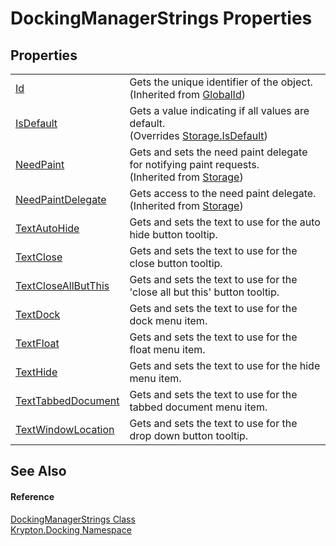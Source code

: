# DockingManagerStrings Properties




## Properties
<table>
<tr>
<td><a href="71a6846f-bfb6-fb58-b361-6b43ae0583a8.md">Id</a></td>
<td>Gets the unique identifier of the object.<br />(Inherited from <a href="9ef2ca3a-e03e-8927-105a-2f9a6fbdf849.md">GlobalId</a>)</td></tr>
<tr>
<td><a href="e01b353f-ceaa-737c-ede6-65c63fabccae.md">IsDefault</a></td>
<td>Gets a value indicating if all values are default.<br />(Overrides <a href="bbc0e831-9474-3bce-65dc-0625d793d8c1.md">Storage.IsDefault</a>)</td></tr>
<tr>
<td><a href="097a0f47-e60c-4bf7-802c-8391c6d8feff.md">NeedPaint</a></td>
<td>Gets and sets the need paint delegate for notifying paint requests.<br />(Inherited from <a href="8406cf55-79a3-e579-4094-be084e489431.md">Storage</a>)</td></tr>
<tr>
<td><a href="879ca7f2-32c5-8581-44f2-c7aee6491db2.md">NeedPaintDelegate</a></td>
<td>Gets access to the need paint delegate.<br />(Inherited from <a href="8406cf55-79a3-e579-4094-be084e489431.md">Storage</a>)</td></tr>
<tr>
<td><a href="9fc5cf53-73de-06e6-235f-f3ce1a38ed83.md">TextAutoHide</a></td>
<td>Gets and sets the text to use for the auto hide button tooltip.</td></tr>
<tr>
<td><a href="fbbf0d6b-e89b-1d5c-3e7d-9147f86ae37f.md">TextClose</a></td>
<td>Gets and sets the text to use for the close button tooltip.</td></tr>
<tr>
<td><a href="5fc75b9f-a2e4-6fe6-e8f3-50096b3a94a2.md">TextCloseAllButThis</a></td>
<td>Gets and sets the text to use for the 'close all but this' button tooltip.</td></tr>
<tr>
<td><a href="75448dc9-ec2e-1e1d-7830-fd8228b18003.md">TextDock</a></td>
<td>Gets and sets the text to use for the dock menu item.</td></tr>
<tr>
<td><a href="3864de1d-0145-1bef-7b83-7793db8588f6.md">TextFloat</a></td>
<td>Gets and sets the text to use for the float menu item.</td></tr>
<tr>
<td><a href="380be73c-a801-a64e-e8a6-40a461dddd22.md">TextHide</a></td>
<td>Gets and sets the text to use for the hide menu item.</td></tr>
<tr>
<td><a href="c2a9661f-a09b-1545-4b37-188964802e8c.md">TextTabbedDocument</a></td>
<td>Gets and sets the text to use for the tabbed document menu item.</td></tr>
<tr>
<td><a href="b0840434-4d52-778a-db7a-86ea4651170a.md">TextWindowLocation</a></td>
<td>Gets and sets the text to use for the drop down button tooltip.</td></tr>
</table>

## See Also


#### Reference
<a href="81faa469-f0b7-34b2-3be7-350a70e9fc9b.md">DockingManagerStrings Class</a>  
<a href="98399376-cf41-9454-4b4d-4fab2ca20bc7.md">Krypton.Docking Namespace</a>  
